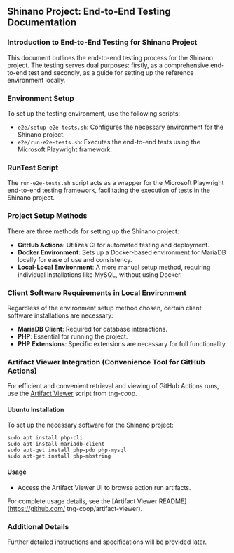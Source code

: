 ## Shinano Project: End-to-End Testing Documentation

### Introduction to End-to-End Testing for Shinano Project
This document outlines the end-to-end testing process for the Shinano project.
The testing serves dual purposes: firstly, as a comprehensive end-to-end test
and secondly, as a guide for setting up the reference environment locally.

### Environment Setup
To set up the testing environment, use the following scripts:
- `e2e/setup-e2e-tests.sh`: Configures the necessary environment for the Shinano
  project.
- `e2e/run-e2e-tests.sh`: Executes the end-to-end tests using the Microsoft
  Playwright framework.

### RunTest Script
The `run-e2e-tests.sh` script acts as a wrapper for the Microsoft Playwright end-to-end
testing framework, facilitating the execution of tests in the Shinano project.

### Project Setup Methods
There are three methods for setting up the Shinano project:
- **GitHub Actions**: Utilizes CI for automated testing and deployment.
- **Docker Environment**: Sets up a Docker-based environment for MariaDB
  locally for ease of use and consistency.
- **Local-Local Environment**: A more manual setup method, requiring individual
  installations like MySQL, without using Docker.

### Client Software Requirements in Local Environment
Regardless of the environment setup method chosen, certain client software
installations are necessary:
- **MariaDB Client**: Required for database interactions.
- **PHP**: Essential for running the project.
- **PHP Extensions**: Specific extensions are necessary for full functionality.

### Artifact Viewer Integration (Convenience Tool for GitHub Actions)
For efficient and convenient retrieval and viewing of GitHub Actions runs, use
the [Artifact Viewer](https://github.com/tng-coop/artifact-viewer) script from
tng-coop.

#### Ubuntu Installation
To set up the necessary software for the Shinano project:
```
sudo apt install php-cli
sudo apt install mariadb-client
sudo apt-get install php-pdo php-mysql
sudo apt-get install php-mbstring
```

#### Usage
- Access the Artifact Viewer UI to browse action run artifacts.

For complete usage details, see the [Artifact Viewer README](https://github.com/
tng-coop/artifact-viewer).

### Additional Details
Further detailed instructions and specifications will be provided later.
